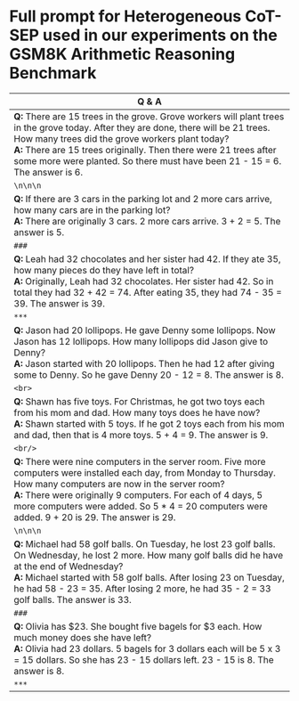 # Full prompt for Heterogeneous CoT-SEP used in our experiments on the GSM8K Arithmetic Reasoning Benchmark

| Q & A                                                                                                                         |
| ----------------------------------------------------------------------------------------------------------------------------- |
| **Q:** There are 15 trees in the grove. Grove workers will plant trees in the grove today. After they are done, there will be 21 trees. How many trees did the grove workers plant today? <br> **A:** There are 15 trees originally. Then there were 21 trees after some more were planted. So there must have been 21 - 15 = 6. The answer is 6. |
| `\n\n\n`                                                                                                                |
| **Q:** If there are 3 cars in the parking lot and 2 more cars arrive, how many cars are in the parking lot? <br> **A:** There are originally 3 cars. 2 more cars arrive. 3 + 2 = 5. The answer is 5.                                           |
| `###`                                                                                                            |
| **Q:** Leah had 32 chocolates and her sister had 42. If they ate 35, how many pieces do they have left in total? <br> **A:** Originally, Leah had 32 chocolates. Her sister had 42. So in total they had 32 + 42 = 74. After eating 35, they had 74 - 35 = 39. The answer is 39. |
|`***`                                                                                                                 |
| **Q:** Jason had 20 lollipops. He gave Denny some lollipops. Now Jason has 12 lollipops. How many lollipops did Jason give to Denny? <br> **A:** Jason started with 20 lollipops. Then he had 12 after giving some to Denny. So he gave Denny 20 - 12 = 8. The answer is 8. |
| `<br>`                                                                                                            |
| **Q:** Shawn has five toys. For Christmas, he got two toys each from his mom and dad. How many toys does he have now? <br> **A:** Shawn started with 5 toys. If he got 2 toys each from his mom and dad, then that is 4 more toys. 5 + 4 = 9. The answer is 9. |
| `<br/>`                                                                                                                  |
| **Q:** There were nine computers in the server room. Five more computers were installed each day, from Monday to Thursday. How many computers are now in the server room? <br> **A:** There were originally 9 computers. For each of 4 days, 5 more computers were added. So 5 * 4 = 20 computers were added. 9 + 20 is 29. The answer is 29. |
| `\n\n\n`                                                                                                             |
| **Q:** Michael had 58 golf balls. On Tuesday, he lost 23 golf balls. On Wednesday, he lost 2 more. How many golf balls did he have at the end of Wednesday? <br> **A:** Michael started with 58 golf balls. After losing 23 on Tuesday, he had 58 - 23 = 35. After losing 2 more, he had 35 - 2 = 33 golf balls. The answer is 33. |
| `###`                                                                                                             |
| **Q:** Olivia has $23. She bought five bagels for $3 each. How much money does she have left? <br> **A:** Olivia had 23 dollars. 5 bagels for 3 dollars each will be 5 x 3 = 15 dollars. So she has 23 - 15 dollars left. 23 - 15 is 8. The answer is 8. |
| `***`                                                                                                               |
